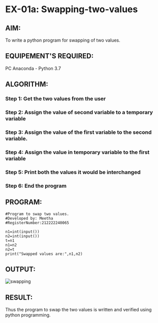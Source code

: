 # EX-01a: Swapping-two-values
## AIM:
To write a python program for swapping of two values.
## EQUIPEMENT'S REQUIRED: 
PC
Anaconda - Python 3.7
## ALGORITHM: 
### Step 1: Get the two values from the user
### Step 2: Assign the value of second variable to a temporary variable 
### Step 3: Assign the value of the first variable to the second variable.
### Step 4:  Assign the value in temporary variable to the first variable
### Step 5: Print both the values it would be interchanged
### Step 6: End the program
## PROGRAM:
```
#Program to swap two values.
#Developed by: Meetha
#RegisterNumber:212222240065

n1=int(input())
n2=int(input())
t=n1
n1=n2
n2=t
print("Swapped values are:",n1,n2)
```
## OUTPUT:
![swapping](https://user-images.githubusercontent.com/119401038/224907599-1b009a44-7973-49dc-ba3d-f8983a4bebb7.png)

## RESULT:
Thus the program to swap the two values is written and verified using python programming.



